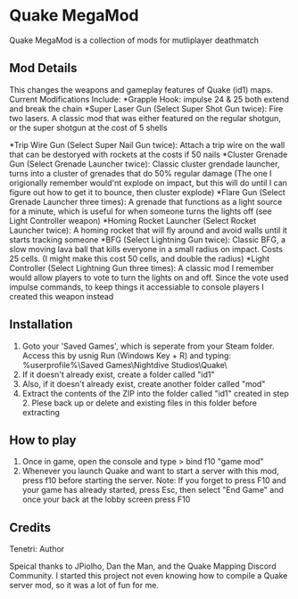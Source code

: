 # Quake MegaMod
Quake MegaMod is a collection of mods  for mutliplayer deathmatch

## Mod Details
This changes the weapons and gameplay features of Quake (id1) maps.
Current Modifications Include:
*Grapple Hook: impulse 24 & 25 both extend and break the chain
*Super Laser Gun (Select Super Shot Gun twice): Fire two lasers. A classic mod that was either featured on the regular shotgun, or the super shotgun at the cost of 5 shells

*Trip Wire Gun (Select Super Nail Gun twice): Attach a trip wire on the wall that can be destoryed with rockets at the costs if 50 nails
*Cluster Grenade Gun (Select Grenade Launcher twice): Classic cluster grendade launcher, turns into a cluster of grenades that do 50% regular damage (The one I origionally remember would'nt explode on impact, but this will do until I can figure out how to get it to bounce, then cluster explode)
*Flare Gun (Select Grenade Launcher three times): A grenade that functions as a light source for a minute, which is useful for when someone turns the lights off (see Light Controller weapon)
*Homing Rocket Launcher (Select Rocket Launcher twice): A homing rocket that will fly around and avoid walls until it starts tracking someone
*BFG (Select Lightning Gun twice): Classic BFG, a slow moving lava ball that kills everyone in a small radius on impact. Costs 25 cells. (I might make this cost 50 cells, and double the radius)
*Light Controller (Select Lightning Gun three times): A classic mod I remember would allow players to vote to turn the lights on and off. Since the vote used impulse commands, to keep things it accessiable to console players I created this weapon instead

## Installation
1. Goto your 'Saved Games', which is seperate from your Steam folder. Access this by usnig Run (Windows Key + R) and typing: %userprofile%\Saved Games\Nightdive Studios\Quake\
2. If it doesn't already exist, create a folder called "id1"
3. Also, if it doesn't already exist, create another folder called "mod"
4. Extract the contents of the ZIP into the folder called "id1" created in step 2. Plese back up or delete and existing files in this folder before extracting

## How to play
1. Once in game, open the console and type > bind f10 "game mod"
2. Whenever you launch Quake and want to start a server with this mod, press f10 before starting the server. 
Note: If you forget to press F10 and your game has already started, press Esc, then select "End Game" and once your back at the lobby screen press F10

## Credits
Tenetri: Author

Speical thanks to JPiolho, Dan the Man, and the Quake Mapping Discord Community. I started this project not even knowing how to compile a Quake server mod, so it was a lot of fun for me.
